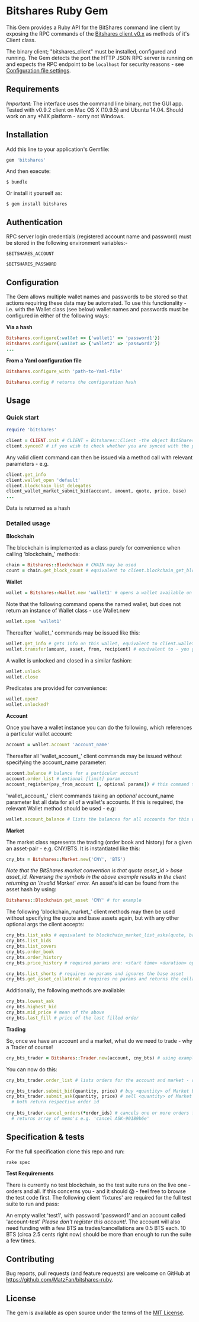 # Bitshares Ruby Gem

This Gem provides a Ruby API for the BitShares command line client by exposing the RPC commands of the [Bitshares client v0.x](https://github.com/bitshares/bitshares) as methods of it's Client class.

The binary client; "bitshares_client" must be installed, configured and running. The Gem detects the port the HTTP JSON RPC server is running on and expects the RPC endpoint to be `localhost` for security reasons - see [Configuration file settings](http://wiki.bitshares.org/index.php/BitShares/API).

## Requirements

_Important:_ The interface uses the command line binary, not the GUI app.
Tested with v0.9.2 client on Mac OS X (10.9.5) and Ubuntu 14.04. Should work on any *NIX platform - sorry not Windows.

## Installation

Add this line to your application's Gemfile:

```ruby
gem 'bitshares'
```

And then execute:

    $ bundle

Or install it yourself as:

    $ gem install bitshares

## Authentication

RPC server login credentials (registered account name and password) must be stored in the following environment variables:-

  `$BITSHARES_ACCOUNT`

  `$BITSHARES_PASSWORD`

## Configuration

The Gem allows multiple wallet names and passwords to be stored so that actions requiring these data may be automated.
To use this functionality - i.e. with the Wallet class (see below) wallet names and passwords must be configured in either of the following ways:

**Via a hash**
```Ruby
Bitshares.configure(:wallet => {'wallet1' => 'password1'})
Bitshares.configure(:wallet => {'wallet2' => 'password2'})
...
```

**From a Yaml configuration file**
```Ruby
Bitshares.configure_with 'path-to-Yaml-file'
```

```Ruby
Bitshares.config # returns the configuration hash
```

## Usage

### Quick start

```ruby
require 'bitshares'

client = CLIENT.init # CLIENT = Bitshares::Client -the object BitShares RPC client calls are routed to.
client.synced? # if you wish to check whether you are synced with the p2p network.
```
Any valid client command can then be issued via a method call with relevant parameters - e.g.

```ruby
client.get_info
client.wallet_open 'default'
client.blockchain_list_delegates
client_wallet_market_submit_bid(account, amount, quote, price, base)
...
```

Data is returned as a hash

### Detailed usage

**Blockchain**

The blockchain is implemented as a class purely for convenience when calling 'blockchain_' methods:
```Ruby
chain = Bitshares::Blockchain # CHAIN may be used
count = chain.get_block_count # equivalent to client.blockchain_get_block_count
```

**Wallet**

```Ruby
wallet = Bitshares::Wallet.new 'wallet1' # opens a wallet available on this client.
```
Note that the following command opens the named wallet, but does not return an instance of Wallet class - use Wallet.new
```Ruby
wallet.open 'wallet1'
```

Thereafter 'wallet_' commands may be issued like this:
```Ruby
wallet.get_info # gets info on this wallet, equivalent to client.wallet_get_info
wallet.transfer(amount, asset, from, recipient) # equivalent to - you get the picture..
```
A wallet is unlocked and closed in a similar fashion:
```Ruby
wallet.unlock
wallet.close
```

Predicates are provided for convenience:
```Ruby
wallet.open?
wallet.unlocked?
```

**Account**

Once you have a wallet instance you can do the following, which references a particular wallet account:
```Ruby
account = wallet.account 'account_name'
```
Thereafter all 'wallet_account_' client commands may be issued without specifying the account_name parameter:
```Ruby
account.balance # balance for a particular account
account.order_list # optional [limit] param
account_register(pay_from_account [, optional params]) # this command takes up to 3 optional params
```
'wallet_account_' client commands taking an *optional* account_name parameter list all data for all of a wallet's accounts. If this is required, the relevant Wallet method should be used - e.g:
```Ruby
wallet.account_balance # lists the balances for all accounts for this wallet (c.c. above)
```

**Market**

The market class represents the trading (order book and history) for a given an asset-pair - e.g. CNY/BTS. It is instantiated like this:
```Ruby
cny_bts = Bitshares::Market.new('CNY', 'BTS')
```
_Note that the BitShares market convention is that quote asset_id > base asset_id. Reversing the symbols in the above example results in the client returning  an 'Invalid Market' error._ An asset's id can be found from the asset hash by using:
```Ruby
Bitshares::Blockchain.get_asset 'CNY' # for example
```

The following 'blockchain_market_' client methods may then be used without specifying the quote and base assets again, but with any other optional args the client accepts:
```Ruby
cny_bts.list_asks # equivalent to blockchain_market_list_asks(quote, base) [limit]
cny_bts.list_bids
cny_bts.list_covers
cny_bts.order_book
cny_bts.order_history
cny_bts.price_history # required params are: <start time> <duration> optional: [granularity]

cny_bts.list_shorts # requires no params and ignores the base asset
cny_bts.get_asset_collateral # requires no params and returns the collateral for the quote asset (ignores the base asset)
```

Additionally, the following methods are available:
```Ruby
cny_bts.lowest_ask
cny_bts.highest_bid
cny_bts.mid_price # mean of the above
cny_bts.last_fill # price of the last filled order
```

**Trading**

So, once we have an account and a market, what do we need to trade - why a Trader of course!

```Ruby
cny_bts_trader = Bitshares::Trader.new(account, cny_bts) # using examples above
```

You can now do this:
```Ruby
cny_bts_trader.order_list # lists orders for the account and market - optional limit arg. Returns orders array

cny_bts_trader.submit_bid(quantity, price) # buy <quantity> of Market base (BTS here) at <price> (quote/base)
cny_bts_trader.submit_ask(quantity, price) # sell <quantity> of Market base (BTS here) at <price> (quote/base)
  # both return respective order id
  
cny_bts_trader.cancel_orders(*order_ids) # cancels one or more orders for the account and market
  # returns array of memo's e.g. 'cancel ASK-90189b6e'
```

## Specification & tests

For the full specification clone this repo and run:

`rake spec`

**Test Requirements**

There is currently no test blockchain, so the test suite runs on the live one - orders and all. If this concerns you - and it should :scream: - feel free to browse the test code first. The following client 'fixtures' are required for the full test suite to run and pass:

An empty wallet 'test1', with password 'password1' and an account called 'account-test' *Please don't register this account!*. The account will also need funding with a few BTS as trades/cancellations are 0.5 BTS each. 10 BTS (circa 2.5 cents right now) should be more than enough to run the suite a few times.

## Contributing

Bug reports, pull requests (and feature requests) are welcome on GitHub at https://github.com/MatzFan/bitshares-ruby.


## License

The gem is available as open source under the terms of the [MIT License](http://opensource.org/licenses/MIT).

